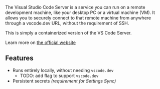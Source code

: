 The Visual Studio Code Server is a service you can run on a remote development machine, like your desktop PC or a virtual machine (VM). It allows you to securely connect to that remote machine from anywhere through a vscode.dev URL, without the requirement of SSH.

This is simply a containerized version of the VS Code Server.

Learn more on [the official website](https://code.visualstudio.com/docs/remote/vscode-server)

## Features

- Runs entirely locally, without needing `vscode.dev`
  - TODO: add flag to support `vscode.dev`
- Persistent secrets _(requirement for Settings Sync)_
